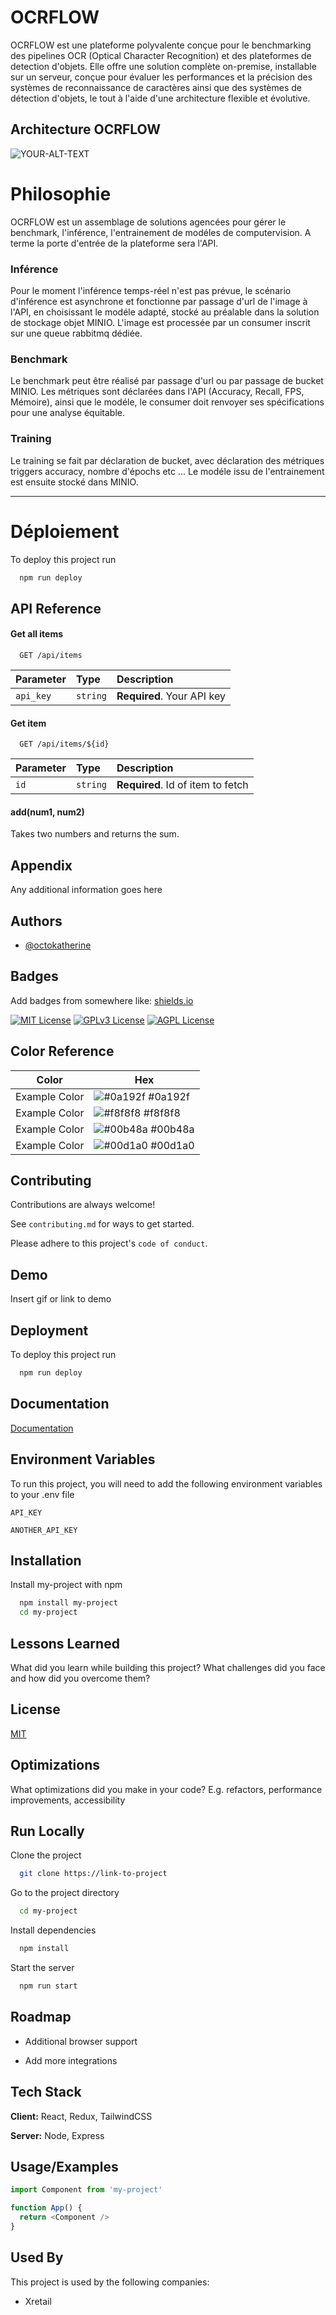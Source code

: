 
# OCRFLOW

OCRFLOW est une plateforme polyvalente conçue pour le benchmarking des pipelines OCR (Optical Character Recognition) et des plateformes de detection d'objets. Elle offre une solution complète on-premise, installable sur un serveur, conçue pour évaluer les performances et la précision des systèmes de reconnaissance de caractères ainsi que des systèmes de détection d'objets, le tout à l'aide d'une architecture flexible et évolutive.


## Architecture OCRFLOW



<picture>
 <source media="(prefers-color-scheme: dark)" srcset="">
 <source media="(prefers-color-scheme: light)" srcset="https://i.postimg.cc/3NmbvXQN/OCRFLOW.png">
 <img alt="YOUR-ALT-TEXT" src="https://i.postimg.cc/3NmbvXQN/OCRFLOW.png">
</picture>


# Philosophie

OCRFLOW est un assemblage de solutions agencées pour gérer le benchmark, l'inférence, l'entrainement de modéles de computervision. A terme la porte d'entrée de la plateforme sera l'API.

### Inférence
Pour le moment l'inférence temps-réel n'est pas prévue, le scénario d'inférence est asynchrone et fonctionne par passage d'url de l'image à l'API, en choisissant le modéle adapté, stocké au préalable dans la solution de stockage objet MINIO.
L'image est processée par un consumer inscrit sur une queue rabbitmq dédiée. 


### Benchmark
Le benchmark peut être réalisé par passage d'url ou par passage de bucket MINIO. 
Les métriques sont déclarées dans l'API (Accuracy, Recall, FPS, Mémoire), ainsi que le modéle, le consumer doit renvoyer ses spécifications pour une analyse équitable. 


### Training
Le training se fait par déclaration de bucket, avec déclaration des métriques triggers accuracy, nombre d'épochs etc ...
Le modéle issu de l'entrainement est ensuite stocké dans MINIO. 




                      

---


# Déploiement

To deploy this project run

```bash
  npm run deploy
```





## API Reference

#### Get all items

```http
  GET /api/items
```

| Parameter | Type     | Description                |
| :-------- | :------- | :------------------------- |
| `api_key` | `string` | **Required**. Your API key |

#### Get item

```http
  GET /api/items/${id}
```

| Parameter | Type     | Description                       |
| :-------- | :------- | :-------------------------------- |
| `id`      | `string` | **Required**. Id of item to fetch |

#### add(num1, num2)

Takes two numbers and returns the sum.


## Appendix

Any additional information goes here


## Authors

- [@octokatherine](https://www.github.com/octokatherine)


## Badges

Add badges from somewhere like: [shields.io](https://shields.io/)

[![MIT License](https://img.shields.io/badge/License-MIT-green.svg)](https://choosealicense.com/licenses/mit/)
[![GPLv3 License](https://img.shields.io/badge/License-GPL%20v3-yellow.svg)](https://opensource.org/licenses/)
[![AGPL License](https://img.shields.io/badge/license-AGPL-blue.svg)](http://www.gnu.org/licenses/agpl-3.0)

## Color Reference

| Color             | Hex                                                                |
| ----------------- | ------------------------------------------------------------------ |
| Example Color | ![#0a192f](https://via.placeholder.com/10/0a192f?text=+) #0a192f |
| Example Color | ![#f8f8f8](https://via.placeholder.com/10/f8f8f8?text=+) #f8f8f8 |
| Example Color | ![#00b48a](https://via.placeholder.com/10/00b48a?text=+) #00b48a |
| Example Color | ![#00d1a0](https://via.placeholder.com/10/00b48a?text=+) #00d1a0 |


## Contributing

Contributions are always welcome!

See `contributing.md` for ways to get started.

Please adhere to this project's `code of conduct`.


## Demo

Insert gif or link to demo


## Deployment

To deploy this project run

```bash
  npm run deploy
```


## Documentation

[Documentation](https://linktodocumentation)


## Environment Variables

To run this project, you will need to add the following environment variables to your .env file

`API_KEY`

`ANOTHER_API_KEY`


## Installation

Install my-project with npm

```bash
  npm install my-project
  cd my-project
```
    
## Lessons Learned

What did you learn while building this project? What challenges did you face and how did you overcome them?


## License

[MIT](https://choosealicense.com/licenses/mit/)


## Optimizations

What optimizations did you make in your code? E.g. refactors, performance improvements, accessibility


## Run Locally

Clone the project

```bash
  git clone https://link-to-project
```

Go to the project directory

```bash
  cd my-project
```

Install dependencies

```bash
  npm install
```

Start the server

```bash
  npm run start
```


## Roadmap

- Additional browser support

- Add more integrations


## Tech Stack

**Client:** React, Redux, TailwindCSS

**Server:** Node, Express


## Usage/Examples

```javascript
import Component from 'my-project'

function App() {
  return <Component />
}
```


## Used By

This project is used by the following companies:

- Xretail
